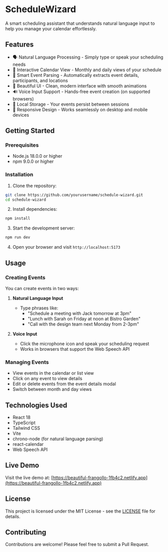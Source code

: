 # ScheduleWizard

A smart scheduling assistant that understands natural language input to help you manage your calendar effortlessly.

## Features

- 🗣️ Natural Language Processing - Simply type or speak your scheduling needs
- 📅 Interactive Calendar View - Monthly and daily views of your schedule
- 🎯 Smart Event Parsing - Automatically extracts event details, participants, and locations
- 🎨 Beautiful UI - Clean, modern interface with smooth animations
- 🔊 Voice Input Support - Hands-free event creation (on supported browsers)
- 💾 Local Storage - Your events persist between sessions
- 📱 Responsive Design - Works seamlessly on desktop and mobile devices

## Getting Started

### Prerequisites

- Node.js 18.0.0 or higher
- npm 9.0.0 or higher

### Installation

1. Clone the repository:
```bash
git clone https://github.com/yourusername/schedule-wizard.git
cd schedule-wizard
```

2. Install dependencies:
```bash
npm install
```

3. Start the development server:
```bash
npm run dev
```

4. Open your browser and visit `http://localhost:5173`

## Usage

### Creating Events

You can create events in two ways:

1. **Natural Language Input**
   - Type phrases like:
     - "Schedule a meeting with Jack tomorrow at 3pm"
     - "Lunch with Sarah on Friday at noon at Bistro Garden"
     - "Call with the design team next Monday from 2-3pm"

2. **Voice Input**
   - Click the microphone icon and speak your scheduling request
   - Works in browsers that support the Web Speech API

### Managing Events

- View events in the calendar or list view
- Click on any event to view details
- Edit or delete events from the event details modal
- Switch between month and day views

## Technologies Used

- React 18
- TypeScript
- Tailwind CSS
- Vite
- chrono-node (for natural language parsing)
- react-calendar
- Web Speech API

## Live Demo

Visit the live demo at: [https://beautiful-frangollo-1fb4c2.netlify.app](https://beautiful-frangollo-1fb4c2.netlify.app)

## License

This project is licensed under the MIT License - see the [LICENSE](LICENSE) file for details.

## Contributing

Contributions are welcome! Please feel free to submit a Pull Request.